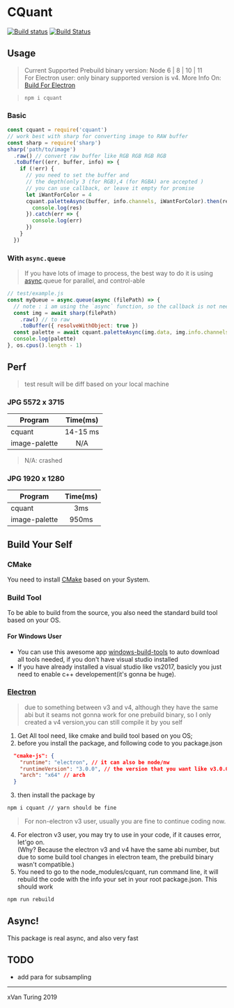 # CQuant
[![Build status](https://ci.appveyor.com/api/projects/status/gy8vrvnkhrh9tw1s?svg=true)](https://ci.appveyor.com/project/xVanTuring/cquant)
[![Build Status](https://travis-ci.org/xVanTuring/cquant.svg?branch=master)](https://travis-ci.org/xVanTuring/cquant)
## Usage
> Current Supported Prebuild binary version: Node 6 | 8 | 10 | 11 \
> For Electron user: only binary supported version is v4. More Info On: [Build For Electron](#electron-build)

> `npm i cquant`
### Basic
``` js
const cquant = require('cquant')
// work best with sharp for converting image to RAW buffer
const sharp = require('sharp')
sharp('path/to/image')
  .raw() // convert raw buffer like RGB RGB RGB RGB
  .toBuffer((err, buffer, info) => {
    if (!err) {
      // you need to set the buffer and
      // the depth(only 3 (for RGB),4 (for RGBA) are accepted )
      // you can use callback, or leave it empty for promise
      let iWantForColor = 4
      cquant.paletteAsync(buffer, info.channels, iWantForColor).then(res => {
        console.log(res)
      }).catch(err => {
        console.log(err)
      })
    }
  })
``` 
### With `async.queue`
> If you have lots of image to process, the best way to do it is using [async](https://www.npmjs.com/package/async).queue for parallel, and control-able
``` js
// test/example.js
const myQueue = async.queue(async (filePath) => {
  // note : i am using the `async` function, so the callback is not needed
  const img = await sharp(filePath)
    .raw() // to raw
    .toBuffer({ resolveWithObject: true })
  const palette = await cquant.paletteAsync(img.data, img.info.channels, 5)
  console.log(palette)
}, os.cpus().length - 1)
```

## Perf
> test result will be diff based on your local machine
### JPG 5572 x 3715
| Program       | Time(ms) |
|---------------|:--------:|
| cquant        | 14-15 ms |
| image-palette |    N/A   |
> N/A: crashed

### JPG 1920 x 1280

| Program       | Time(ms) |
|---------------|:--------:|
| cquant        |    3ms   |
| image-palette |   950ms  |
## Build Your Self
### CMake
You need to install [CMake](https://cmake.org/download/) based on your System.
### Build Tool
To be able to build from the source, you also need the standard build tool based on your OS.
#### For Windows User
* You can use this awesome app [windows-build-tools](https://www.npmjs.com/package/windows-build-tools) to auto download all tools needed, if you don't have visual studio installed
* If you have already installed a visual studio like vs2017, basicly you just need to enable c++ developement(it's gonna be huge).
### [Electron](#electron-build)
> due to something between v3 and v4, although they have the same abi but it seams
not gonna work for one prebuild binary, so I only created a v4 version,you can still compile it by you self
1. Get All tool need, like cmake and build tool based on you OS;
2. before you install the package, and following code to you package.json
``` json
  "cmake-js": {
    "runtime": "electron", // it can also be node/nw
    "runtimeVersion": "3.0.0", // the version that you want like v3.0.0
    "arch": "x64" // arch
  }
```
3. then install the package by 
``` bash
npm i cquant // yarn should be fine
```
> For non-electron v3 user, usually you are fine to continue coding now. 
4. For electron v3 user, you may try to use in your code, if it causes error, let'go on.\
(Why? Because the electron v3 and v4 have the same abi number, but due to some build tool changes in electron team, the prebuild binary wasn't compatible.)
5. You need to go to the node_modules/cquant, run command line, it will rebuild the code with the info your set in your root package.json. This should work
``` bash
npm run rebuild
```

## Async!
This package is real async, and also very fast
## TODO
* add para for subsampling

---
xVan Turing 2019